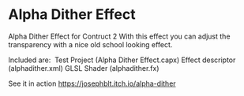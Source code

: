 # Alpha Dither Effect
Alpha Dither Effect for Contruct 2
With this effect you can adjust the transparency with a nice old school looking effect.

Included are:
  Test Project (Alpha Dither Effect.capx)
  Effect descriptor (alphadither.xml)
  GLSL Shader (alphadither.fx)

See it in action https://josephblt.itch.io/alpha-dither
